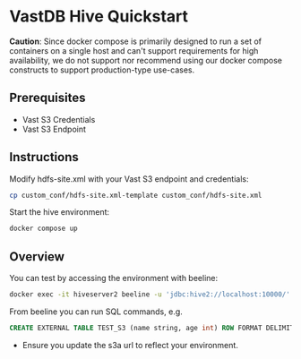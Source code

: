 # VastDB Hive Quickstart

**Caution**: Since docker compose is primarily designed to run a set of containers on a single host and can't support requirements for high availability, we do not support nor recommend using our docker compose constructs to support production-type use-cases. 

## Prerequisites

- Vast S3 Credentials
- Vast S3 Endpoint

## Instructions

Modify hdfs-site.xml with your Vast S3 endpoint and credentials:

```bash
cp custom_conf/hdfs-site.xml-template custom_conf/hdfs-site.xml
```

Start the hive environment:

```bash
docker compose up
```

## Overview

You can test by accessing the environment with beeline:

```bash
docker exec -it hiveserver2 beeline -u 'jdbc:hive2://localhost:10000/'
```

From beeline you can run SQL commands, e.g.

```sql
CREATE EXTERNAL TABLE TEST_S3 (name string, age int) ROW FORMAT DELIMITED FIELDS TERMINATED BY ',' STORED AS TextFile LOCATION 's3a://datastore/test_table';
```

- Ensure you update the s3a url to reflect your environment.